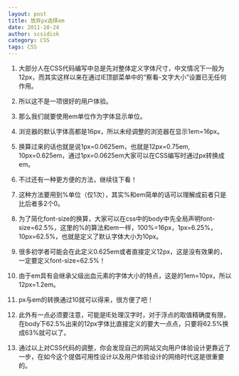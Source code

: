 ```yaml
---
layout: post
title: 放弃px选择em
date: 2011-10-24
author: scsidisk
category: CSS
tags: CSS
---
```


1. 大部分人在CSS代码编写中总是先对整体定义字体尺寸，中文情况下一般为12px，而其实这样以来在通过IE顶部菜单中的“察看-文字大小”设置已无任何作用。

2. 所以这不是一项很好的用户体验。

3. 那么我们就要使用em单位作为字体显示单位。


5. 浏览器的默认字体高都是16px，所以未经调整的浏览器在显示1em=16px。

6. 换算过来的话也就是说1px=0.0625em，也就是12px=0.75em, 10px=0.625em，通过1px=0.0625em大家可以在CSS编写时通过px转换成em。

7. 不过还有一种更方便的方法，继续往下看！

9. 这种方法要用到%单位（仅1次），其实%和em简单的话可以理解成前者只是比后者多2个0。

10. 为了简化font-size的换算，大家可以在css中的body中先全局声明font-size=62.5%，这里的%的算法和em一样，100%=16px，1px=6.25%，10px=62.5%，也就是定义了默认字体大小为10px。

11. 很多初学者可能会在此定义0.625em或者直接定义12px，这是没有效果的，一定要定义font-size=62.5%！

12. 由于em具有会继承父级出血元素的字体大小的特点，这是的1em=10px，所以12px=1.2em。

13. px与em的转换通过10就可以得来，很方便了吧！

15. 此外有一点必须要注意，可能是IE处理汉字时，对于浮点的取值精确度有限，在body下62.5%出来的12px字体比直接定义的要大一点点，只要将62.5%换成63%就可以了。

16. 通过以上对CSS代码的调整，你会发现自己的网站又向用户体验设计更靠近了一步，在如今这个提倡可用性设计以及用户体验设计的网络时代这是很重要的。
